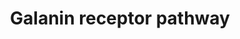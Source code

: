 ---
annotations:
- id: DOID:863
  type: Disease Ontology
  value: nervous system disease
- id: PW:0000003
  parent: signaling pathway
  type: Pathway Ontology
  value: signaling pathway
authors:
- Keshav
- Khanspers
- Mkutmon
- Egonw
- Eweitz
citedin:
- link: PMC7990979
  title: An assembly of galanin–galanin receptor signaling network (2020)
- link: 10.1016/j.humgen.2022.201135
  title: In silico transcriptional analysis of asymptomatic and severe COVID-19 patients
    reveals the susceptibility of severe patients to other comorbidities and non-viral
    pathological conditions (2023)
communities:
- ontox
description: 'Galanin, a 29-30 amino acid neuropeptide named to be so, as a glycine
  residue occupies the position at N-terminal and an alanine residue at C-terminal.
  Galanin is expressed in the central and peripheral nervous systems in mammals. The
  galanin family of peptides includes GMAP (galanin message associated peptide), GALP
  (galanin-like peptide), and its splice variant alarin along with galanin. There
  are three known G-protein coupled receptor subtypes of galanin: GALR1, GALR2, and
  GALR3. Galaninergic signaling is predominantly inhibitory which mainly involves
  MAPK, AKT, and AC pathways. Galanin peptides have a wide range of non-neuronal functions
  as well as classic neuromodulatory roles, so they are often considered regulatory
  peptides. Galanin in general is associated with several biological functions such
  as arousal and sleep regulation, nociception, learning, inflammation, feeding, and
  neuroendocrine regulation. It is also implicated in diseases like Alzheimer''s,
  depression, epilepsy, mood disorders, stress, anxiety, diabetes mellitus, and chronic
  pain.  The creation of this pathway is described in [https://pubmed.ncbi.nlm.nih.gov/33136286/
  Gopalakrishnan et al.]'
last-edited: 2024-07-23
ndex: 38ee4b4f-8b74-11eb-9e72-0ac135e8bacf
organisms:
- Homo sapiens
redirect_from:
- /index.php/Pathway:WP4970
- /instance/WP4970
- /instance/WP4970_r134603
revision: r134603
schema-jsonld:
- '@context': https://schema.org/
  '@id': https://wikipathways.github.io/pathways/WP4970.html
  '@type': Dataset
  creator:
    '@type': Organization
    name: WikiPathways
  description: 'Galanin, a 29-30 amino acid neuropeptide named to be so, as a glycine
    residue occupies the position at N-terminal and an alanine residue at C-terminal.
    Galanin is expressed in the central and peripheral nervous systems in mammals.
    The galanin family of peptides includes GMAP (galanin message associated peptide),
    GALP (galanin-like peptide), and its splice variant alarin along with galanin.
    There are three known G-protein coupled receptor subtypes of galanin: GALR1, GALR2,
    and GALR3. Galaninergic signaling is predominantly inhibitory which mainly involves
    MAPK, AKT, and AC pathways. Galanin peptides have a wide range of non-neuronal
    functions as well as classic neuromodulatory roles, so they are often considered
    regulatory peptides. Galanin in general is associated with several biological
    functions such as arousal and sleep regulation, nociception, learning, inflammation,
    feeding, and neuroendocrine regulation. It is also implicated in diseases like
    Alzheimer''s, depression, epilepsy, mood disorders, stress, anxiety, diabetes
    mellitus, and chronic pain.  The creation of this pathway is described in [https://pubmed.ncbi.nlm.nih.gov/33136286/
    Gopalakrishnan et al.]'
  keywords:
  - ADIPOQ
  - BCL2L11
  - CDKN1A
  - CDKN1B
  - CDKN1C
  - CREB1
  - CRP
  - FOS
  - IL6
  - INS
  - POMC
  - PPARG
  - SLC2A4
  - VAMP2
  - VEGFA
  - YAP1
  license: CC0
  name: Galanin receptor pathway
seo: CreativeWork
title: Galanin receptor pathway
wpid: WP4970
---